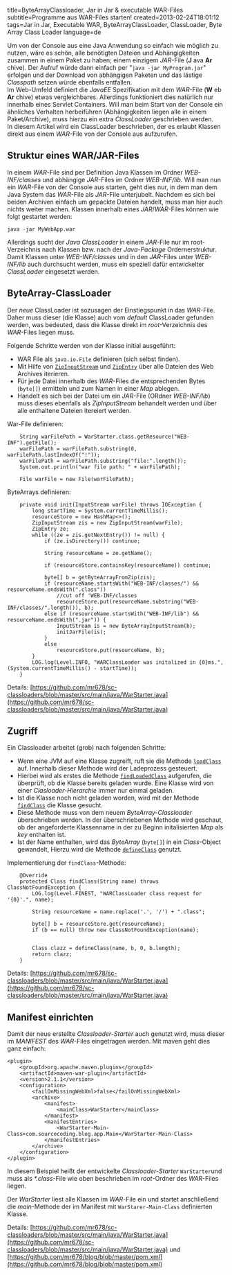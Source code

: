 title=ByteArrayClassloader, Jar in Jar & executable WAR-Files
subtitle=Programme aus WAR-Files starten!
created=2013-02-24T18:01:12
tags=Jar in Jar, Executable WAR, ByteArrayClassLoader, ClassLoader, Byte Array Class Loader
language=de

Um von der Console aus eine Java Anwendung so einfach wie möglich zu nutzen, wäre es schön, alle benötigten Dateien und Abhängigkeiten zusammen in einem Paket zu haben; einem einzigem *JAR*-File (**J** ava **Ar** chive). Der Aufruf würde dann einfach per "`java -jar MyProgram.jar`" erfolgen und der Download von abhängigen Paketen und das lästige *Classpath* setzen würde ebenfalls entfallen.  
Im Web-Umfeld definiert die *JavaEE* Spezifikation mit dem *WAR*-File (**W** eb **Ar** chive) etwas vergleichbares. Allerdings funktioniert dies natürlich nur innerhalb eines Servlet Containers. Will man beim Start von der Console ein ähnliches Verhalten herbeiführen (Abhängigkeiten liegen alle in einem Paket/Archive), muss hierzu ein extra *ClassLoader* geschrieben werden.  
In diesem Artikel wird ein ClassLoader beschrieben, der es erlaubt Klassen direkt aus einem *WAR*-File von der Console aus aufzurufen.

## Struktur eines WAR/JAR-Files

In einem *WAR*-File sind per Definition Java Klassen im Ordner *WEB-INF/classes* und abhängige *JAR*-Files im Ordner *WEB-INF/lib*. Will man nun ein *WAR*-File von der Console aus starten, geht dies nur, in dem man dem Java System das *WAR*-File als *JAR*-File unterjubelt. Nachdem es sich bei beiden Archiven einfach um gepackte Dateien handelt, muss man hier auch nichts weiter machen. Klassen innerhalb eines *JAR*/*WAR*-Files können wie folgt gestartet werden:

    java -jar MyWebApp.war
    
Allerdings sucht der *Java ClassLoader* in einem *JAR*-File nur im root-Verzeichnis nach Klassen bzw. nach der *Java-Package* Ordernerstruktur. Damit Klassen unter *WEB-INF/classes* und in den *JAR*-Files unter *WEB-INF/lib* auch durchsucht werden, muss ein speziell dafür entwickelter *ClassLoader* eingesetzt werden.

## ByteArray-ClassLoader

Der *neue* ClassLoader ist sozusagen der Einstiegspunkt in das *WAR*-File. Daher muss dieser (die Klasse) auch vom *default* ClassLoader gefunden werden, was bedeuted, dass die Klasse direkt im *root*-Verzeichnis des *WAR*-Files liegen muss.

Folgende Schritte werden von der Klasse initial ausgeführt:

+ WAR File als `java.io.File` definieren (sich selbst finden).  
+ Mit Hilfe von [`ZipInputStream`](http://docs.oracle.com/javase/7/docs/api/java/util/zip/ZipInputStream.html) und [`ZipEntry`](http://docs.oracle.com/javase/7/docs/api/java/util/zip/ZipEntry.html) über alle Dateien des Web Archives iterieren.
+ Für jede Datei innerhalb des *WAR*-Files die entsprechenden Bytes (`byte[]`) ermitteln und zum Namen in einer *Map* ablegen.
+ Handelt es sich bei der Datei um ein *JAR*-File (ORdner *WEB-INF/lib*) muss dieses ebenfalls als *ZipInputStream* behandelt werden und über alle enthaltene Dateien itereiert werden. 


War-File definieren:

<pre><code class="java">	String warFilePath = WarStarter.class.getResource("WEB-INF").getFile();
	warFilePath = warFilePath.substring(0, warFilePath.lastIndexOf("!"));
	warFilePath = warFilePath.substring("file:".length());
	System.out.println("war file path: " + warFilePath);
	
	File warFile = new File(warFilePath);
</code></pre>

ByteArrays definieren:

<pre><code class="java">	private void init(InputStream warFile) throws IOException {
		long startTime = System.currentTimeMillis();
		resourceStore = new HashMap<>();
        ZipInputStream zis = new ZipInputStream(warFile);
        ZipEntry ze;
        while ((ze = zis.getNextEntry()) != null) {
            if (ze.isDirectory()) continue;

            String resourceName = ze.getName();

            if (resourceStore.containsKey(resourceName)) continue;

            byte[] b = getByteArrayFromZip(zis);
            if (resourceName.startsWith("WEB-INF/classes/") && resourceName.endsWith(".class"))               
                //cut off 'WEB-INF/classes
                resourceStore.put(resourceName.substring("WEB-INF/classes/".length()), b);
            else if (resourceName.startsWith("WEB-INF/lib") && resourceName.endsWith(".jar")) {
                InputStream is = new ByteArrayInputStream(b);
                initJarFile(is);
            }
			else
                resourceStore.put(resourceName, b);
        }
        LOG.log(Level.INFO, "WARClassLoader was initalized in {0}ms.", (System.currentTimeMillis() - startTime));
    }
</code></pre>

Details: [https://github.com/mr678/sc-classloaders/blob/master/src/main/java/WarStarter.java](https://github.com/mr678/sc-classloaders/blob/master/src/main/java/WarStarter.java)

## Zugriff

Ein Classloader arbeitet (grob) nach folgenden Schritte:

+ Wenn eine JVM auf eine Klasse zugreift, ruft sie die Methode [`loadClass`](http://docs.oracle.com/javase/7/docs/api/java/lang/ClassLoader.html#loadClass\(java.lang.String\)) auf. Innerhalb dieser Methode wird der Ladeprozess gesteuert. 
+ Hierbei wird als erstes die Methode [`findLoadedClass`](http://docs.oracle.com/javase/7/docs/api/java/lang/ClassLoader.html#findLoadedClass\(java.lang.String\)) aufgerufen, die überprüft, ob die Klasse bereits geladen wurde. Eine Klasse wird von einer *Clasloader-Hierarchie* immer nur einmal geladen.
+ Ist die Klasse noch nicht geladen worden, wird mit der Methode [`findClass`](http://docs.oracle.com/javase/7/docs/api/java/lang/ClassLoader.html#findClass\(java.lang.String\)) die Klasse gesucht.
+ Diese Methode muss von dem neuem *ByteArray-Classloader* überschrieben werden. In der überschriebenen Methode wird geschaut, ob der angeforderte Klassenname in der zu Beginn initalisierten *Map* als *key* enthalten ist.
+ Ist der Name enthalten, wird das *ByteArray* (`byte[]`) in ein *Class*-Object gewandelt, Hierzu wird die Methode  [`defineClass`](http://docs.oracle.com/javase/7/docs/api/java/lang/ClassLoader.html#defineClass\(java.lang.String,byte[],int,int\)) genutzt.  


Implementierung der `findClass`-Methode:

<pre><code class="java">    @Override
    protected Class<? extends Object> findClass(String name) throws ClassNotFoundException {
        LOG.log(Level.FINEST, "WARClassLoader class request for '{0}'.", name);

        String resourceName = name.replace('.', '/') + ".class";

        byte[] b = resourceStore.get(resourceName);
        if (b == null) throw new ClassNotFoundException(name);


        Class<? extends Object> clazz = defineClass(name, b, 0, b.length);
        return clazz;
    }
</code></pre>

Details: [https://github.com/mr678/sc-classloaders/blob/master/src/main/java/WarStarter.java](https://github.com/mr678/sc-classloaders/blob/master/src/main/java/WarStarter.java)

## Manifest einrichten

Damit der neue erstellte *Classloader-Starter* auch genutzt wird, muss dieser im *MANIFEST* des *WAR*-Files eingetragen werden. Mit maven geht dies ganz einfach:

	<plugin>
    	<groupId>org.apache.maven.plugins</groupId>
        <artifactId>maven-war-plugin</artifactId>
        <version>2.1.1</version>
        <configuration>
        	<failOnMissingWebXml>false</failOnMissingWebXml>
			<archive>
	        	<manifest>
	            	<mainClass>WarStarter</mainClass>
	            </manifest>
	            <manifestEntries>
					<WarStarter-Main-Class>com.sourcecoding.blog.app.Main</WarStarter-Main-Class>
				</manifestEntries>
			</archive>                       
		</configuration>
	</plugin>

In diesem Beispiel heißt der entwickelte *Classloader-Starter* `WarStarter`und muss als *\*.class*-File wie oben beschrieben im *root*-Ordner des *WAR*-Files liegen.

Der *WarStarter* liest alle Klassen im *WAR*-File ein und startet anschließend die *main*-Methode der im Manifest mit `WarStarer-Main-Class` definierten Klasse.

Details: [https://github.com/mr678/sc-classloaders/blob/master/src/main/java/WarStarter.java](https://github.com/mr678/sc-classloaders/blob/master/src/main/java/WarStarter.java) und [https://github.com/mr678/blog/blob/master/pom.xml](https://github.com/mr678/blog/blob/master/pom.xml)